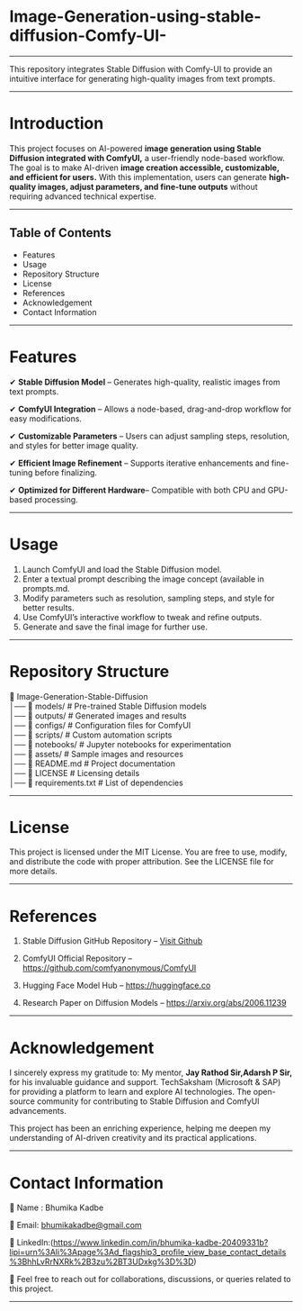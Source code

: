 # Image-Generation-using-stable-diffusion-Comfy-UI-

---
This repository integrates Stable Diffusion with Comfy-UI to provide an intuitive interface for generating high-quality images from text prompts.

---
# Introduction

This project focuses on AI-powered **image generation using Stable Diffusion integrated with ComfyUI,** a user-friendly node-based workflow. The goal is to make AI-driven **image creation accessible, customizable, and efficient for users.**
With this implementation, users can generate **high-quality images, adjust parameters, and fine-tune outputs** without requiring advanced technical expertise.

---

## Table of Contents

* Features
* Usage
* Repository Structure
* License
* References
* Acknowledgement
* Contact Information

---
# Features

✔ **Stable Diffusion Model** – Generates high-quality, realistic images from text prompts.

✔ **ComfyUI Integration** – Allows a node-based, drag-and-drop workflow for easy modifications.

✔ **Customizable Parameters** – Users can adjust sampling steps, resolution, and styles for better image quality.

✔ **Efficient Image Refinement** – Supports iterative enhancements and fine-tuning before finalizing.

✔ **Optimized for Different Hardware**– Compatible with both CPU and GPU-based processing.

---
# Usage

1. Launch ComfyUI and load the Stable Diffusion model.
2. Enter a textual prompt describing the image concept (available in prompts.md.
3. Modify parameters such as resolution, sampling steps, and style for better results.
4. Use ComfyUI’s interactive workflow to tweak and refine outputs.
5. Generate and save the final image for further use.

---
# Repository Structure

📂 Image-Generation-Stable-Diffusion  
│── 📂 models/                 # Pre-trained Stable Diffusion models  
│── 📂 outputs/                # Generated images and results  
│── 📂 configs/                # Configuration files for ComfyUI  
│── 📂 scripts/                # Custom automation scripts  
│── 📂 notebooks/              # Jupyter notebooks for experimentation  
│── 📂 assets/                 # Sample images and resources  
│── 📄 README.md               # Project documentation  
│── 📄 LICENSE                 # Licensing details  
│── 📄 requirements.txt        # List of dependencies

---
# License

This project is licensed under the MIT License.
You are free to use, modify, and distribute the code with proper attribution. See the LICENSE file for more details.

---

# References

1. Stable Diffusion GitHub Repository – [Visit Github](https://github.com/CompVis/stable-diffusion)
   
2. ComfyUI Official Repository – https://github.com/comfyanonymous/ComfyUI
   
3. Hugging Face Model Hub – https://huggingface.co
   
4. Research Paper on Diffusion Models – https://arxiv.org/abs/2006.11239

---
# Acknowledgement

I sincerely express my gratitude to:
My mentor, **Jay Rathod Sir,Adarsh P Sir,** for his invaluable guidance and support.
TechSaksham (Microsoft & SAP) for providing a platform to learn and explore AI technologies.
The open-source community for contributing to Stable Diffusion and ComfyUI advancements.

This project has been an enriching experience, helping me deepen my understanding of AI-driven creativity and its practical applications.

---

# Contact Information
📌 Name : Bhumika Kadbe

📌 Email: bhumikakadbe@gmail.com

📌 LinkedIn:(https://www.linkedin.com/in/bhumika-kadbe-20409331b?lipi=urn%3Ali%3Apage%3Ad_flagship3_profile_view_base_contact_details%3BhhLvRrNXRk%2B3zu%2BT3UDxkg%3D%3D)

💬 Feel free to reach out for collaborations, discussions, or queries related to this project.

---
